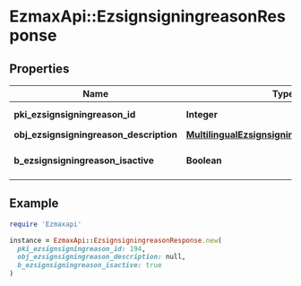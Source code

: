 # EzmaxApi::EzsignsigningreasonResponse

## Properties

| Name | Type | Description | Notes |
| ---- | ---- | ----------- | ----- |
| **pki_ezsignsigningreason_id** | **Integer** | The unique ID of the Ezsignsigningreason |  |
| **obj_ezsignsigningreason_description** | [**MultilingualEzsignsigningreasonDescription**](MultilingualEzsignsigningreasonDescription.md) |  |  |
| **b_ezsignsigningreason_isactive** | **Boolean** | Whether the ezsignsigningreason is active or not |  |

## Example

```ruby
require 'Ezmaxapi'

instance = EzmaxApi::EzsignsigningreasonResponse.new(
  pki_ezsignsigningreason_id: 194,
  obj_ezsignsigningreason_description: null,
  b_ezsignsigningreason_isactive: true
)
```

